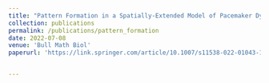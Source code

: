 ```yaml
---
title: "Pattern Formation in a Spatially-Extended Model of Pacemaker Dynamics in Smooth Muscle Cells"
collection: publications
permalink: /publications/pattern_formation
date: 2022-07-08
venue: 'Bull Math Biol'
paperurl: 'https://link.springer.com/article/10.1007/s11538-022-01043-1'


---
```

